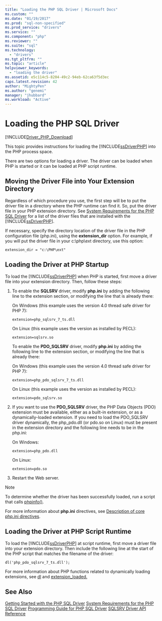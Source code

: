 ```yaml
---
title: "Loading the PHP SQL Driver | Microsoft Docs"
ms.custom: ""
ms.date: "01/19/2017"
ms.prod: "sql-non-specified"
ms.prod_service: "drivers"
ms.service: ""
ms.component: "php"
ms.reviewer: ""
ms.suite: "sql"
ms.technology: 
  - "drivers"
ms.tgt_pltfrm: ""
ms.topic: "article"
helpviewer_keywords: 
  - "loading the driver"
ms.assetid: e5c114c5-8204-49c2-94eb-62ca63f5d3ec
caps.latest.revision: 42
author: "MightyPen"
ms.author: "genemi"
manager: "jhubbard"
ms.workload: "Active"
---
```

# Loading the PHP SQL Driver
[!INCLUDE[Driver_PHP_Download](../../includes/driver_php_download.md)]

This topic provides instructions for loading the [!INCLUDE[ssDriverPHP](../../includes/ssdriverphp_md.md)] into the PHP process space.  
  
There are two options for loading a driver. The driver can be loaded when PHP is started or it can be loaded at PHP script runtime.  
  
## Moving the Driver File into Your Extension Directory  
Regardless of which procedure you use, the first step will be to put the driver file in a directory where the PHP runtime can find it. So, put the driver file in your PHP extension directory. See [System Requirements for the PHP SQL Driver](../../connect/php/system-requirements-for-the-php-sql-driver.md) for a list of the driver files that are installed with the [!INCLUDE[ssDriverPHP](../../includes/ssdriverphp_md.md)].  
  
If necessary, specify the directory location of the driver file in the PHP configuration file (php.ini), using the **extension_dir** option. For example, if you will put the driver file in your c:\php\ext directory, use this option:  
  
```  
extension_dir = "c:\PHP\ext"  
```  
  
## Loading the Driver at PHP Startup  
To load the [!INCLUDE[ssDriverPHP](../../includes/ssdriverphp_md.md)] when PHP is started, first move a driver file into your extension directory. Then, follow these steps:  
  
1.  To enable the **SQLSRV** driver, modify **php.ini** by adding the following line to the extension section, or modifying the line that is already there:  
  
    On Windows (this example uses the version 4.0 thread safe driver for PHP 7): 
    ```  
    extension=php_sqlsrv_7_ts.dll  
    ```  
    On Linux (this example uses the version as installed by PECL): 
    ```  
    extension=sqlsrv.so  
    ```  
    To enable the **PDO_SQLSRV** driver, modify **php.ini** by adding the following line to the extension section, or modifying the line that is already there:  
  
    On Windows (this example uses the version 4.0 thread safe driver for PHP 7):
    ```  
    extension=php_pdo_sqlsrv_7_ts.dll  
    ```  
    On Linux (this example uses the version as installed by PECL):
    ```  
    extension=pdo_sqlsrv.so  
    ```  
  
2.  If you want to use the **PDO_SQLSRV** driver, the PHP Data Objects (PDO) extension must be available, either as a built-in extension, or as a dynamically-loaded extension. If you need to load the PDO_SQLSRV driver dynamically, the php_pdo.dll (or pdo.so on Linux) must be present in the extension directory and the following line needs to be in the php.ini:

    On Windows:  
    ```
    extension=php_pdo.dll  
    ```  
    On Linux:  
    ```
    extension=pdo.so  
    ```  
  
3.  Restart the Web server.  
  
> [!NOTE]  
> To determine whether the driver has been successfully loaded, run a script that calls [phpinfo()](http://go.microsoft.com/fwlink/?LinkId=108678).  
  
For more information about **php.ini** directives, see [Description of core php.ini directives](http://go.microsoft.com/fwlink/?LinkId=105817).  
  
## Loading the Driver at PHP Script Runtime  
To load the [!INCLUDE[ssDriverPHP](../../includes/ssdriverphp_md.md)] at script runtime, first move a driver file into your extension directory. Then include the following line at the start of the PHP script that matches the filename of the driver:  
  
```  
dl('php_pdo_sqlsrv_7_ts.dll');  
```  
  
For more information about PHP functions related to dynamically loading extensions, see [dl](http://go.microsoft.com/fwlink/?LinkId=105818) and [extension_loaded.](http://go.microsoft.com/fwlink/?LinkId=105819)  
  
## See Also  
[Getting Started with the PHP SQL Driver](../../connect/php/getting-started-with-the-php-sql-driver.md)
[System Requirements for the PHP SQL Driver](../../connect/php/system-requirements-for-the-php-sql-driver.md)
[Programming Guide for PHP SQL Driver](../../connect/php/programming-guide-for-php-sql-driver.md)
[SQLSRV Driver API Reference](../../connect/php/sqlsrv-driver-api-reference.md)  
  

